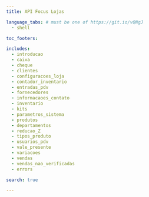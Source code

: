 ```yaml
---
title: API Focus Lojas

language_tabs: # must be one of https://git.io/vQNgJ
  - shell

toc_footers:

includes:
  - introducao
  - caixa
  - cheque
  - clientes
  - configuracoes_loja
  - contador_inventario
  - entradas_pdv
  - fornecedores
  - informacaoes_contato
  - inventario
  - kits
  - parametros_sistema
  - produtos
  - departamentos
  - reducao_Z
  - tipos_produto
  - usuarios_pdv
  - vale_presente
  - variacoes
  - vendas
  - vendas_nao_verificadas
  - errors

search: true

---
```



